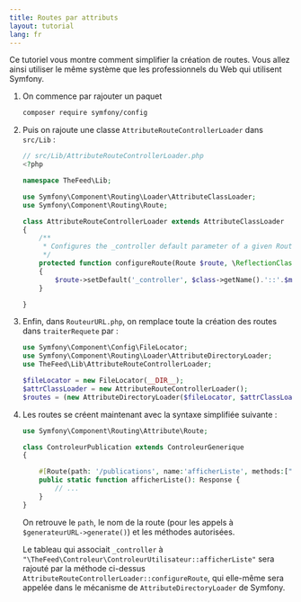 ```yaml
---
title: Routes par attributs
layout: tutorial
lang: fr
---
```


Ce tutoriel vous montre comment simplifier la création de routes. Vous allez
ainsi utiliser le même système que les professionnels du Web qui utilisent
Symfony. 

1. On commence par rajouter un paquet

    ```bash
    composer require symfony/config
    ```

2. Puis on rajoute une classe `AttributeRouteControllerLoader` dans `src/Lib` : 

    ```php
    // src/Lib/AttributeRouteControllerLoader.php
    <?php

    namespace TheFeed\Lib;

    use Symfony\Component\Routing\Loader\AttributeClassLoader;
    use Symfony\Component\Routing\Route;

    class AttributeRouteControllerLoader extends AttributeClassLoader
    {
        /**
         * Configures the _controller default parameter of a given Route instance.
         */
        protected function configureRoute(Route $route, \ReflectionClass $class, \ReflectionMethod $method, object $annot): void
        {
            $route->setDefault('_controller', $class->getName().'::'.$method->getName());   
        }

    }
    ```

4. Enfin, dans `RouteurURL.php`, on remplace toute la création des routes dans `traiterRequete` par :

    ```php
    use Symfony\Component\Config\FileLocator;
    use Symfony\Component\Routing\Loader\AttributeDirectoryLoader;
    use TheFeed\Lib\AttributeRouteControllerLoader;

    $fileLocator = new FileLocator(__DIR__);
    $attrClassLoader = new AttributeRouteControllerLoader();
    $routes = (new AttributeDirectoryLoader($fileLocator, $attrClassLoader))->load(__DIR__);
    ```

3. Les routes se créent maintenant avec la syntaxe simplifiée suivante : 

    ```php
    use Symfony\Component\Routing\Attribute\Route;

    class ControleurPublication extends ControleurGenerique
    {

        #[Route(path: '/publications', name:'afficherListe', methods:["GET"])]
        public static function afficherListe(): Response {
            // ...
        }
    }
    ```

    On retrouve le `path`, le nom de la route (pour les appels à
    `$generateurURL->generate()`) et les méthodes autorisées. 
    
    Le tableau qui associait `_controller` à
    `"\TheFeed\Controleur\ControleurUtilisateur::afficherListe"` sera rajouté
    par la méthode ci-dessus `AttributeRouteControllerLoader::configureRoute`,
    qui elle-même sera appelée dans le mécanisme de `AttributeDirectoryLoader`
    de Symfony.